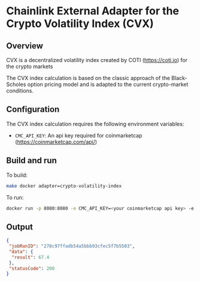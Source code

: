 # Chainlink External Adapter for the Crypto Volatility Index (CVX)

## Overview

CVX is a decentralized volatility index created by COTI (https://coti.io) for the crypto markets

The CVX index calculation is based on the classic approach of the Black-Scholes option pricing model and is adapted to the current crypto-market conditions.

## Configuration

The CVX index calculation requires the following environment variables:

- `CMC_API_KEY`: An api key required for coinmarketcap (https://coinmarketcap.com/api/)

## Build and run

To build:
```bash
make docker adapter=crypto-volatility-index
```

To run:
```bash
docker run -p 8080:8080 -e CMC_API_KEY=<your coinmarketcap api key> -e LOG_LEVEL=debug crypto-volatility-index-adapter:latest
```


## Output

```json
{
 "jobRunID": "278c97ffadb54a5bbb93cfec5f7b5503",
 "data": {
  "result": 67.4
 },
 "statusCode": 200
}
```
